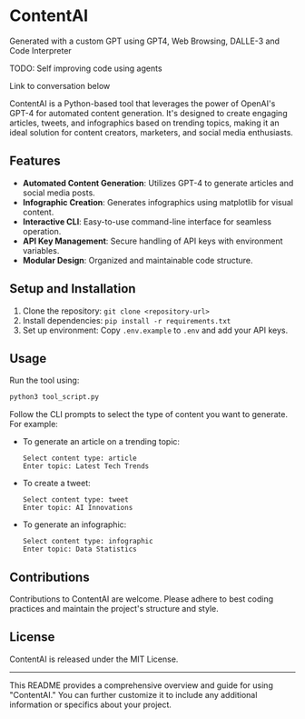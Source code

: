 
# ContentAI

Generated with a custom GPT using GPT4, Web Browsing, DALLE-3 and Code Interpreter 

TODO: Self improving code using agents

Link to conversation below

ContentAI is a Python-based tool that leverages the power of OpenAI's GPT-4 for automated content generation. It's designed to create engaging articles, tweets, and infographics based on trending topics, making it an ideal solution for content creators, marketers, and social media enthusiasts.

## Features

- **Automated Content Generation**: Utilizes GPT-4 to generate articles and social media posts.
- **Infographic Creation**: Generates infographics using matplotlib for visual content.
- **Interactive CLI**: Easy-to-use command-line interface for seamless operation.
- **API Key Management**: Secure handling of API keys with environment variables.
- **Modular Design**: Organized and maintainable code structure.

## Setup and Installation

1. Clone the repository: `git clone <repository-url>`
2. Install dependencies: `pip install -r requirements.txt`
3. Set up environment: Copy `.env.example` to `.env` and add your API keys.

## Usage

Run the tool using:

```bash
python3 tool_script.py
```

Follow the CLI prompts to select the type of content you want to generate. For example:

- To generate an article on a trending topic:
  ```
  Select content type: article
  Enter topic: Latest Tech Trends
  ```

- To create a tweet:
  ```
  Select content type: tweet
  Enter topic: AI Innovations
  ```

- To generate an infographic:
  ```
  Select content type: infographic
  Enter topic: Data Statistics
  ```

## Contributions

Contributions to ContentAI are welcome. Please adhere to best coding practices and maintain the project's structure and style.

## License

ContentAI is released under the MIT License.

---

This README provides a comprehensive overview and guide for using "ContentAI." You can further customize it to include any additional information or specifics about your project.
